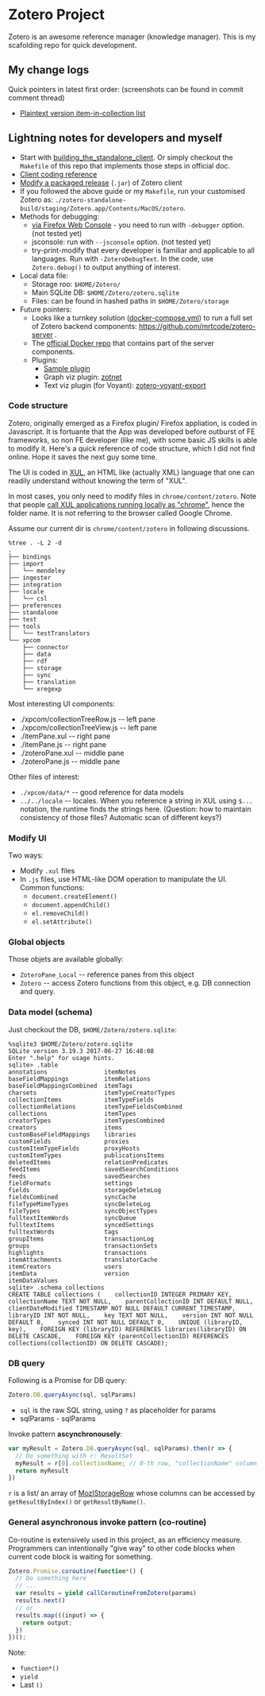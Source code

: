 # Zotero Project

Zotero is an awesome reference manager (knowledge manager). This is my scafolding repo for quick development.

## My change logs

Quick pointers in latest first order: (screenshots can be found in commit comment thread)

* [Plaintext version item-in-collection list](https://github.com/hupili/zotero/commit/0d21e14aaf5605955384ec402f58904c18480968)

## Lightning notes for developers and myself

* Start with [building_the_standalone_client](https://www.zotero.org/support/dev/client_coding/building_the_standalone_client). Or simply checkout the `Makefile` of this repo that implements those steps in official doc.
* [Client coding reference](https://www.zotero.org/support/dev/client_coding)
* [Modify a packaged release](https://www.zotero.org/support/dev/modifying_zotero_files) (`.jar`) of Zotero client
* If you followed the above guide or my `Makefile`, run your customised Zotero as: `./zotero-standalone-build/staging/Zotero.app/Contents/MacOS/zotero`.
* Methods for debugging:
  * [via Firefox Web Console](https://groups.google.com/d/msg/zotero-dev/qvBK2YEIj_c/2JV25EDrAgAJ) - you need to run with `-debugger` option. (not tested yet)
  * jsconsole: run with `--jsconsole` option. (not tested yet)
  * try-print-modify that every developer is familiar and applicable to all languages. Run with `-ZoteroDebugText`. In the code, use `Zotero.debug()` to output anything of interest.
* Local data file:
  * Storage roo: `$HOME/Zotero/`
  * Main SQLite DB: `$HOME/Zotero/zotero.sqlite`
  * Files: can be found in hashed paths in `$HOME/Zotero/storage`
* Future pointers:
  * Looks like a turnkey solution ([docker-compose.yml](https://github.com/mrtcode/zotero-server/blob/master/docker-compose.yml)) to run a full set of Zotero backend components: https://github.com/mrtcode/zotero-server .
  * The [official Docker repo](https://hub.docker.com/u/zotero/) that contains part of the server components.
  * Plugins:
    * [Sample plugin](https://www.zotero.org/support/dev/sample_plugin)
    * Graph viz plugin: [zotnet](https://people.ucsc.edu/~cmbyrd/zotnet.php)
    * Text viz plugin (for Voyant): [zotero-voyant-export](https://github.com/corajr/zotero-voyant-export)

### Code structure

Zotero, originally emerged as a Firefox plugin/ Firefox appliation, is coded in Javascript. It is fortuante that the App was developed before outburst of FE frameworks, so non FE developer (like me), with some basic JS skills is able to modify it. Here's a quick reference of code structure, which I did not find online. Hope it saves the next guy some time.

The UI is coded in [XUL](https://en.wikipedia.org/wiki/XUL), an HTML like (actually XML) language that one can readily understand without knowing the term of "XUL".

In most cases, you only need to modify files in `chrome/content/zotero`. Note that people [call XUL applications running locally as "chrome"](https://en.wikipedia.org/wiki/XUL#cite_ref-11), hence the folder name. It is not referring to the browser called Google Chrome.

Assume our current dir is `chrome/content/zotero` in following discussions.

```shell
%tree . -L 2 -d
.
├── bindings
├── import
│   └── mendeley
├── ingester
├── integration
├── locale
│   └── csl
├── preferences
├── standalone
├── test
├── tools
│   └── testTranslators
└── xpcom
    ├── connector
    ├── data
    ├── rdf
    ├── storage
    ├── sync
    ├── translation
    └── xregexp
```

Most interesting UI components:

* ./xpcom/collectionTreeRow.js -- left pane
* ./xpcom/collectionTreeView.js -- left pane
* ./itemPane.xul -- right pane
* ./itemPane.js -- right pane
* ./zoteroPane.xul -- middle pane
* ./zoteroPane.js -- middle pane

Other files of interest:

* `./xpcom/data/*` -- good reference for data models
* `../../locale` -- locales. When you reference a string in XUL using `$...` notation, the runtime finds the strings here. (Question: how to maintain consistency of those files? Automatic scan of different keys?)

### Modify UI

Two ways:

* Modify `.xul` files
* In `.js` files, use HTML-like DOM operation to manipulate the UI. Common functions:
  * `document.createElement()`
  * `document.appendChild()`
  * `el.removeChild()`
  * `el.setAttribute()`

### Global objects

Those objets are available globally:

* `ZoteroPane_Local` -- reference panes from this object
* `Zotero` -- access Zotero functions from this object, e.g. DB connection and query.

### Data model (schema)

Just checkout the DB, `$HOME/Zotero/zotero.sqlite`:

```shell
%sqlite3 $HOME/Zotero/zotero.sqlite
SQLite version 3.19.3 2017-06-27 16:48:08
Enter ".help" for usage hints.
sqlite> .table
annotations                itemNotes                
baseFieldMappings          itemRelations            
baseFieldMappingsCombined  itemTags                 
charsets                   itemTypeCreatorTypes     
collectionItems            itemTypeFields           
collectionRelations        itemTypeFieldsCombined   
collections                itemTypes                
creatorTypes               itemTypesCombined        
creators                   items                    
customBaseFieldMappings    libraries                
customFields               proxies                  
customItemTypeFields       proxyHosts               
customItemTypes            publicationsItems        
deletedItems               relationPredicates       
feedItems                  savedSearchConditions    
feeds                      savedSearches            
fieldFormats               settings                 
fields                     storageDeleteLog         
fieldsCombined             syncCache                
fileTypeMimeTypes          syncDeleteLog            
fileTypes                  syncObjectTypes          
fulltextItemWords          syncQueue                
fulltextItems              syncedSettings           
fulltextWords              tags                     
groupItems                 transactionLog           
groups                     transactionSets          
highlights                 transactions             
itemAttachments            translatorCache          
itemCreators               users                    
itemData                   version                  
itemDataValues           
sqlite> .schema collections
CREATE TABLE collections (    collectionID INTEGER PRIMARY KEY,    collectionName TEXT NOT NULL,    parentCollectionID INT DEFAULT NULL,    clientDateModified TIMESTAMP NOT NULL DEFAULT CURRENT_TIMESTAMP,    libraryID INT NOT NULL,    key TEXT NOT NULL,    version INT NOT NULL DEFAULT 0,    synced INT NOT NULL DEFAULT 0,    UNIQUE (libraryID, key),    FOREIGN KEY (libraryID) REFERENCES libraries(libraryID) ON DELETE CASCADE,    FOREIGN KEY (parentCollectionID) REFERENCES collections(collectionID) ON DELETE CASCADE);
```

### DB query

Following is a Promise for DB query:

```javascript
Zotero.DB.queryAsync(sql, sqlParams)
```

* `sql` is the raw SQL string, using `?` as placeholder for params
* sqlParams - sqlParams

Invoke pattern **ascynchronousely**:

```javascript
var myResult = Zotero.DB.queryAsync(sql, sqlParams).then(r => {
  // Do something with r: ResultSet
  myResult = r[0].collectionName; // 0-th row, "collectionName" column
  return myResult
})
```

`r` is a list/ an array of [MozIStorageRow](https://developer.mozilla.org/en-US/docs/Mozilla/Tech/XPCOM/Reference/Interface/MozIStorageRow) whose columns can be accessed by `getResultByIndex()` or `getResultByName()`.

### General asynchronous invoke pattern (co-routine)

Co-routine is extensively used in this project, as an efficiency measure. Programmers can intentionally "give way" to other code blocks when current code block is waiting for something.

```javascript
Zotero.Promise.coroutine(function*() {
  // Do something here
  // ...
  var results = yield callCoroutineFromZotero(params)
  results.next()
  // or
  results.map(((input) => {
    return output;
  })
})();
```

Note:

* `function*()`
* `yield`
* Last `()`
